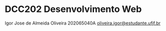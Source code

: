 # DCC202 Desenvolvimento Web
Igor Jose de Almeida Oliveira 202065040A
oliveira.igor@estudante.ufjf.br
